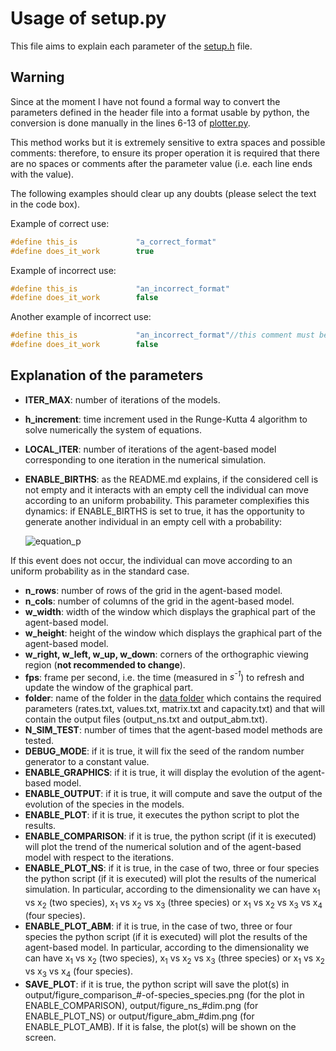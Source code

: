 # **Usage of setup.py**
This file aims to explain each parameter of the [setup.h](https://github.com/tommasomarzi/Competitive-Lotka-Volterra/blob/master/utilities/setup.h) file.

## Warning
Since at the moment I have not found a formal way to convert the parameters defined in the header file into a format usable by python, the conversion is done manually in the lines 6-13 of [plotter.py](https://github.com/tommasomarzi/Competitive-Lotka-Volterra/blob/master/utilities/plotter.py). 

This method works but it is extremely sensitive to extra spaces and possible comments: therefore, to ensure its proper operation it is required that there are no spaces or comments after the parameter value (i.e. each line ends with the value).

The following examples should clear up any doubts (please select the text in the code box).

Example of correct use:
```cpp
#define this_is             "a_correct_format"
#define does_it_work        true
```
Example of incorrect use:
```cpp
#define this_is             "an_incorrect_format"          
#define does_it_work        false    
```
Another example of incorrect use:
```cpp
#define this_is             "an_incorrect_format"//this comment must be deleted! 
#define does_it_work        false
```

## Explanation of the parameters
* **ITER_MAX**:                         number of iterations of the models.
* **h_increment**:                      time increment used in the Runge-Kutta 4 algorithm to solve numerically the system of equations.
* **LOCAL_ITER**:                       number of iterations of the agent-based model corresponding to one iteration in the numerical simulation.
* **ENABLE_BIRTHS**:                    as the README.md explains, if the considered cell is not empty and it interacts with an empty cell the individual can move according to an uniform probability. This parameter complexifies this dynamics: if ENABLE_BIRTHS is set to true, it has the opportunity to generate another individual in an empty cell with a probability:

    ![equation_p](https://latex.codecogs.com/gif.latex?p_i&space;=&space;\frac{r_ig_0}{r_ig_0&space;&plus;&space;(8-g_0)})

If this event does not occur, the individual can move according to an uniform probability as in the standard case.
* **n_rows**:                           number of rows of the grid in the agent-based model.
* **n_cols**:                           number of columns of the grid in the agent-based model.
* **w_width**:                          width of the window which displays the graphical part of the agent-based model.
* **w_height**:                         height of the window which displays the graphical part of the agent-based model.
* **w_right, w_left, w_up, w_down**:    corners of the orthographic viewing region (**not recommended to change**).
* **fps**:                              frame per second, i.e. the time (measured in *s<sup>-1</sup>*) to refresh and update the window of the graphical part.
* **folder**:                           name of the folder in the [data folder](https://github.com/tommasomarzi/Competitive-Lotka-Volterra/tree/master/data) which contains the required parameters (rates.txt, values.txt, matrix.txt and capacity.txt) and that will contain the output files (output_ns.txt and output_abm.txt).
* **N_SIM_TEST**:                       number of times that the agent-based model methods are tested.                     
* **DEBUG_MODE**:                       if it is true, it will fix the seed of the random number generator to a constant value.
* **ENABLE_GRAPHICS**:                  if it is true, it will display the evolution of the agent-based model.
* **ENABLE_OUTPUT**:                    if it is true, it will compute and save the output of the evolution of the species in the models. 
* **ENABLE_PLOT**:                      if it is true, it executes the python script to plot the results.
* **ENABLE_COMPARISON**:                if it is true, the python script (if it is executed) will plot the trend of the numerical solution and of the agent-based model with respect to the iterations.
* **ENABLE_PLOT_NS**:                   if it is true, in the case of two, three or four species the python script (if it is executed) will plot the results of the numerical simulation. In particular, according to the dimensionality we can have x<sub>1</sub> vs x<sub>2</sub> (two species), x<sub>1</sub> vs x<sub>2</sub> vs x<sub>3</sub> (three species) or x<sub>1</sub> vs x<sub>2</sub> vs x<sub>3</sub> vs x<sub>4</sub> (four species).
* **ENABLE_PLOT_ABM**:                  if it is true, in the case of two, three or four species the python script (if it is executed) will plot the results of the agent-based model. In particular, according to the dimensionality we can have x<sub>1</sub> vs x<sub>2</sub> (two species), x<sub>1</sub> vs x<sub>2</sub> vs x<sub>3</sub> (three species) or x<sub>1</sub> vs x<sub>2</sub> vs x<sub>3</sub> vs x<sub>4</sub> (four species).
* **SAVE_PLOT**:                      if it is true, the python script will save the plot(s) in output/figure_comparison_#-of-species_species.png (for the plot in ENABLE_COMPARISON), output/figure_ns_#dim.png (for ENABLE_PLOT_NS) or output/figure_abm_#dim.png (for ENABLE_PLOT_AMB). If it is false, the plot(s) will be shown on the screen. 
